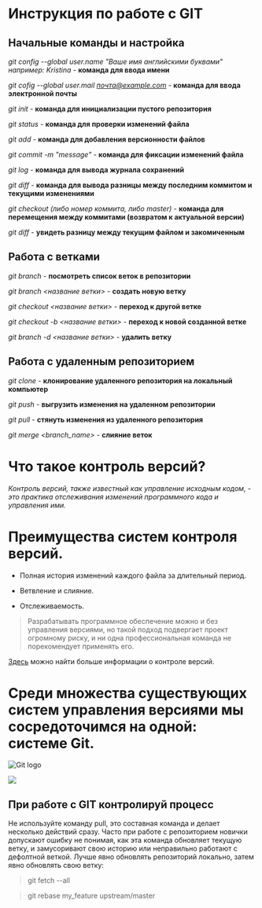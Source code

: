 # Инструкция по работе с GIT

## Начальные команды и настройка

*git config --global user.name "Ваше имя английскими буквами" например: Kristina* - **команда для ввода имени**

*git cofig --global user.mail почта@example.com* - **команда для ввода электронной почты**

*git init* - **команда для инициализации пустого репозитория**

*git status* - **команда для проверки изменений файла**

*git add* - **команда для добавления версионности файлов**

*git commit -m "message"* - **команда для фиксации изменений файла**

*git log* - **команда для вывода журнала сохранений**

*git diff* - **команда для вывода разницы между последним коммитом и текущими изменениями**

*git checkout (либо номер коммита, либо master)* - **команда для перемещения между коммитами (возвратом к актуальной версии)**


*git diff* - **увидеть разницу между текущим файлом и закомиченным**

## Работа с ветками

*git branch* - **посмотреть список веток в репозитории**

*git branch <название ветки>* - **создать новую ветку**

*git checkout <название ветки>* - **переход к другой ветке**

*git checkout -b <название ветки>* - **переход к новой созданной ветке**

*git branch -d <название ветки>* - **удалить ветку**

## Работа с удаленным репозиторием

*git clone* - **клонирование удаленного репозитория на локальный компьютер**

*git push* - **выгрузить изменения на удаленном репозитории**

*git pull* - **стянуть изменения из удаленного репозитория**


*git merge <branch_name>* - **слияние веток**

# Что такое контроль версий?

*Контроль версий, также известный как управление исходным кодом, - это практика отслеживания изменений программного кода и управления ими.*

# Преимущества систем контроля версий.

- Полная история изменений каждого файла за длительный период.

- Ветвление и слияние. 

- Отслеживаемость. 

> Разрабатывать программное обеспечение можно и без управления версиями, но такой подход подвергает проект огромному риску, и ни одна профессиональная команда не порекомендует применять его. 

[Здесь][1] можно найти больше информации о контроле версий.

[1]: https://www.atlassian.com/ru/git/tutorials/what-is-version-control/ "Optional Title Here"

# Среди множества существующих систем управления версиями мы сосредоточимся на одной: системе Git. 

![Git logo](https://3.bp.blogspot.com/-Ktox3K4-xJo/Xu8CEgD_IuI/AAAAAAAAGb4/86j9WHu3M80DyJsPVXYFBS_6oGbxnvnGACLcBGAsYHQ/s1600/git-logo.jpg)


![](https://3.bp.blogspot.com/-Ktox3K4-xJo/Xu8CEgD_IuI/AAAAAAAAGb4/86j9WHu3M80DyJsPVXYFBS_6oGbxnvnGACLcBGAsYHQ/s1600/git-logo.jpg)


## При работе с GIT контролируй процесс

Не используйте команду pull, это составная команда и делает несколько действий сразу. Часто при работе с репозиторием новички допускают ошибку не понимая, как эта команда обновляет текущую ветку, и замусоривают свою историю или неправильно работают с дефолтной веткой. Лучше явно обновлять репозиторий локально, затем явно обновлять свою ветку:

> git fetch --all

> git rebase my_feature upstream/master